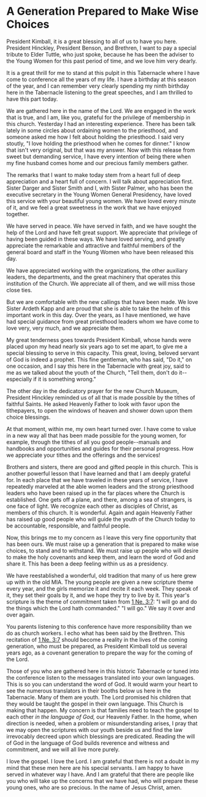 # A Generation Prepared to Make Wise Choices

President Kimball, it is a great blessing to all of us to have you here.
President Hinckley, President Benson, and Brethren, I want to pay a special
tribute to Elder Tuttle, who just spoke, because he has been the adviser to
the Young Women for this past period of time, and we love him very dearly.

It is a great thrill for me to stand at this pulpit in this Tabernacle where I
have come to conference all the years of my life. I have a birthday at this
season of the year, and I can remember very clearly spending my ninth birthday
here in the Tabernacle listening to the great speeches, and I am thrilled to
have this part today.

We are gathered here in the name of the Lord. We are engaged in the work that
is true, and I am, like you, grateful for the privilege of membership in this
church. Yesterday I had an interesting experience. There has been talk lately
in some circles about ordaining women to the priesthood, and someone asked me
how I felt about holding the priesthood. I said very stoutly, "I love holding
the priesthood when he comes for dinner." I know that isn't very original, but
that was my answer. Now with this release from sweet but demanding service, I
have every intention of being there when my fine husband comes home and our
precious family members gather.

The remarks that I want to make today stem from a heart full of deep
appreciation and a heart full of concern. I will talk about appreciation
first. Sister Darger and Sister Smith and I, with Sister Palmer, who has been
the executive secretary in the Young Women General Presidency, have loved this
service with your beautiful young women. We have loved every minute of it, and
we feel a great sweetness in the work that we have enjoyed together.

We have served in peace. We have served in faith, and we have sought the help
of the Lord and have felt great support. We appreciate that privilege of
having been guided in these ways. We have loved serving, and greatly
appreciate the remarkable and attractive and faithful members of the general
board and staff in the Young Women who have been released this day.

We have appreciated working with the organizations, the other auxiliary
leaders, the departments, and the great machinery that operates this
institution of the Church. We appreciate all of them, and we will miss those
close ties.

But we are comfortable with the new callings that have been made. We love
Sister Ardeth Kapp and are proud that she is able to take the helm of this
important work in this day. Over the years, as I have mentioned, we have had
special guidance from great priesthood leaders whom we have come to love very,
very much, and we appreciate them.

My great tenderness goes towards President Kimball, whose hands were placed
upon my head nearly six years ago to set me apart, to give me a special
blessing to serve in this capacity. This great, loving, beloved servant of God
is indeed a prophet. This fine gentleman, who has said, "Do it," on one
occasion, and I say this here in the Tabernacle with great joy, said to me as
we talked about the youth of the Church, "Tell them, don't do it--especially
if it is something wrong."

The other day in the dedicatory prayer for the new Church Museum, President
Hinckley reminded us of all that is made possible by the tithes of faithful
Saints. He asked Heavenly Father to look with favor upon the tithepayers, to
open the windows of heaven and shower down upon them choice blessings.

At that moment, within me, my own heart turned over. I have come to value in a
new way all that has been made possible for the young women, for example,
through the tithes of all you good people--manuals and handbooks and
opportunities and guides for their personal progress. How we appreciate your
tithes and the offerings and the services!

Brothers and sisters, there are good and gifted people in this church. This is
another powerful lesson that I have learned and that I am deeply grateful for.
In each place that we have traveled in these years of service, I have
repeatedly marveled at the able women leaders and the strong priesthood
leaders who have been raised up in the far places where the Church is
established. One gets off a plane, and there, among a sea of strangers, is one
face of light. We recognize each other as disciples of Christ, as members of
this church. It is wonderful. Again and again Heavenly Father has raised up
good people who will guide the youth of the Church today to be accountable,
responsible, and faithful people.

Now, this brings me to my concern as I leave this very fine opportunity that
has been ours. We must raise up a generation that is prepared to make wise
choices, to stand and to withstand. We must raise up people who will desire to
make the holy covenants and keep them, and learn the word of God and share it.
This has been a deep feeling within us as a presidency.

We have reestablished a wonderful, old tradition that many of us here grew up
with in the old MIA. The young people are given a new scripture theme every
year, and the girls memorize it and recite it each week. They speak of it,
they set their goals by it, and we hope they try to live by it. This year's
scripture is the theme of commitment taken from [1 Ne.
3:7](https://www.lds.org/scriptures/bofm/1-ne/3.7?lang=eng#6): "I will go and
do the things which the Lord hath commanded." "I will go." We say it over and
over again.

You parents listening to this conference have more responsibility than we do
as church workers. I echo what has been said by the Brethren. This recitation
of [1 Ne. 3:7](https://www.lds.org/scriptures/bofm/1-ne/3.7?lang=eng#6) should
become a reality in the lives of the coming generation, who must be prepared,
as President Kimball told us several years ago, as a covenant generation to
prepare the way for the coming of the Lord.

Those of you who are gathered here in this historic Tabernacle or tuned into
the conference listen to the messages translated into your own languages. This
is so you can understand the word of God. It would warm your heart to see the
numerous translators in their booths below us here in the Tabernacle. Many of
them are youth. The Lord promised his children that they would be taught the
gospel in their own language. This Church is making that happen. My concern is
that families need to teach the gospel to each other _in the language of God,_
our Heavenly Father. In the home, when direction is needed, when a problem or
misunderstanding arises, I pray that we may open the scriptures with our youth
beside us and find the law irrevocably decreed upon which blessings are
predicated. Reading the will of God in the language of God builds reverence
and witness and commitment, and we will all live more purely.

I love the gospel. I love the Lord. I am grateful that there is not a doubt in
my mind that these men here are his special servants. I am happy to have
served in whatever way I have. And I am grateful that there are people like
you who will take up the concerns that we have had, who will prepare these
young ones, who are so precious. In the name of Jesus Christ, amen.


